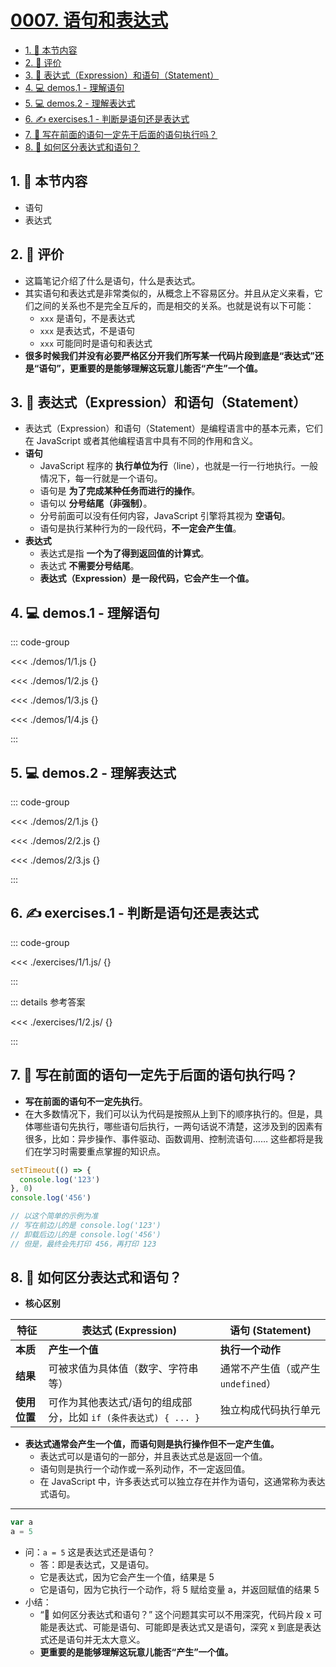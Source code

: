 # [0007. 语句和表达式](https://github.com/Tdahuyou/TNotes.html-css-js/tree/main/notes/0007.%20%E8%AF%AD%E5%8F%A5%E5%92%8C%E8%A1%A8%E8%BE%BE%E5%BC%8F)

<!-- region:toc -->

- [1. 🎯 本节内容](#1--本节内容)
- [2. 🫧 评价](#2--评价)
- [3. 📒 表达式（Expression）和语句（Statement）](#3--表达式expression和语句statement)
- [4. 💻 demos.1 - 理解语句](#4--demos1---理解语句)
- [5. 💻 demos.2 - 理解表达式](#5--demos2---理解表达式)
- [6. ✍️ exercises.1 - 判断是语句还是表达式](#6-️-exercises1---判断是语句还是表达式)
- [7. 🤔 写在前面的语句一定先于后面的语句执行吗？](#7--写在前面的语句一定先于后面的语句执行吗)
- [8. 🤔 如何区分表达式和语句？](#8--如何区分表达式和语句)

<!-- endregion:toc -->

## 1. 🎯 本节内容

- 语句
- 表达式

## 2. 🫧 评价

- 这篇笔记介绍了什么是语句，什么是表达式。
- 其实语句和表达式是非常类似的，从概念上不容易区分。并且从定义来看，它们之间的关系也不是完全互斥的，而是相交的关系。也就是说有以下可能：
  - `xxx` 是语句，不是表达式
  - `xxx` 是表达式，不是语句
  - `xxx` 可能同时是语句和表达式
- **很多时候我们并没有必要严格区分开我们所写某一代码片段到底是“表达式”还是“语句”，更重要的是能够理解这玩意儿能否“产生”一个值。**

## 3. 📒 表达式（Expression）和语句（Statement）

- 表达式（Expression）和语句（Statement）是编程语言中的基本元素，它们在 JavaScript 或者其他编程语言中具有不同的作用和含义。
- **语句**
  - JavaScript 程序的 **执行单位为行**（line），也就是一行一行地执行。一般情况下，每一行就是一个语句。
  - 语句是 **为了完成某种任务而进行的操作**。
  - 语句以 **分号结尾（非强制）**。
  - 分号前面可以没有任何内容，JavaScript 引擎将其视为 **空语句**。
  - 语句是执行某种行为的一段代码，**不一定会产生值**。
- **表达式**
  - 表达式是指 **一个为了得到返回值的计算式**。
  - 表达式 **不需要分号结尾**。
  - **表达式（Expression）是一段代码，它会产生一个值。**

## 4. 💻 demos.1 - 理解语句

::: code-group

<<< ./demos/1/1.js {}

<<< ./demos/1/2.js {}

<<< ./demos/1/3.js {}

<<< ./demos/1/4.js {}

:::

## 5. 💻 demos.2 - 理解表达式

::: code-group

<<< ./demos/2/1.js {}

<<< ./demos/2/2.js {}

<<< ./demos/2/3.js {}

:::

## 6. ✍️ exercises.1 - 判断是语句还是表达式

::: code-group

<<< ./exercises/1/1.js/ {}

:::

::: details 参考答案

<<< ./exercises/1/2.js/ {}

:::

## 7. 🤔 写在前面的语句一定先于后面的语句执行吗？

- **写在前面的语句不一定先执行**。
- 在大多数情况下，我们可以认为代码是按照从上到下的顺序执行的。但是，具体哪些语句先执行，哪些语句后执行，一两句话说不清楚，这涉及到的因素有很多，比如：异步操作、事件驱动、函数调用、控制流语句…… 这些都将是我们在学习时需要重点掌握的知识点。

```js
setTimeout(() => {
  console.log('123')
}, 0)
console.log('456')

// 以这个简单的示例为准
// 写在前边儿的是 console.log('123')
// 卸载后边儿的是 console.log('456')
// 但是，最终会先打印 456，再打印 123
```

## 8. 🤔 如何区分表达式和语句？

- **核心区别**

| **特征** | **表达式 (Expression)** | **语句 (Statement)** |
| --- | --- | --- |
| **本质** | **产生一个值** | **执行一个动作** |
| **结果** | 可被求值为具体值（数字、字符串等） | 通常不产生值（或产生`undefined`） |
| **使用位置** | 可作为其他表达式/语句的组成部分，比如 `if (条件表达式) { ... }` | 独立构成代码执行单元 |

- **表达式通常会产生一个值，而语句则是执行操作但不一定产生值。**
  - 表达式可以是语句的一部分，并且表达式总是返回一个值。
  - 语句则是执行一个动作或一系列动作，不一定返回值。
  - 在 JavaScript 中，许多表达式可以独立存在并作为语句，这通常称为表达式语句。

---

```js
var a
a = 5
```

- 问：`a = 5` 这是表达式还是语句？
  - 答：即是表达式，又是语句。
  - 它是表达式，因为它会产生一个值，结果是 5
  - 它是语句，因为它执行一个动作，将 5 赋给变量 a，并返回赋值的结果 5
- 小结：
  - “🤔 如何区分表达式和语句？” 这个问题其实可以不用深究，代码片段 x 可能是表达式、可能是语句、可能即是表达式又是语句，深究 x 到底是表达式还是语句并无太大意义。
  - **更重要的是能够理解这玩意儿能否“产生”一个值。**
